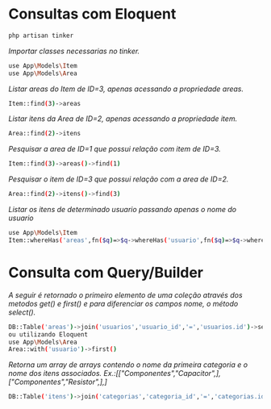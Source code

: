 # Consultas com Eloquent
```sh
php artisan tinker
```
_Importar classes necessarias no tinker._
```sh
use App\Models\Item
use App\Models\Area
```
_Listar areas do Item de ID=3, apenas acessando a propriedade areas._
```sh
Item::find(3)->areas
```
_Listar itens da Area de ID=2, apenas acessando a propriedade item._
```sh
Area::find(2)->itens
```
_Pesquisar a area de ID=1 que possui relação com item de ID=3._
```sh
Item::find(3)->areas()->find(1)
```
_Pesquisar o item de ID=3 que possui relação com a area de ID=2._
```sh
Area::find(2)->itens()->find(3)
```
_Listar os itens de determinado usuario passando apenas o nome do usuario_
```sh
use App\Models\Item
Item::whereHas('areas',fn($q)=>$q->whereHas('usuario',fn($q)=>$q->where('nome','Daniel Rojhn Milgarejo')))->get();
```
# Consulta com Query/Builder
_A seguir é retornado o primeiro elemento de uma coleção através dos metodos get() e first() e para diferenciar os campos nome, o método select()._
```sh
DB::Table('areas')->join('usuarios','usuario_id','=','usuarios.id')->select('*','usuarios.nome as nome','areas.nome as nome_area')->get()->first()
ou utilizando Eloquent
use App\Models\Area
Area::with('usuario')->first()
```
_Retorna um array de arrays contendo o nome da primeira categoria e o nome dos itens associados. Ex.:[["Componentes","Capacitor",],["Componentes","Resistor",],]_
```sh
DB::Table('itens')->join('categorias','categoria_id','=','categorias.id')->select('*','itens.nome as nome','categorias.nome as nome_categoria')->get()->map(fn($p)=>[$p->nome_categoria,$p->nome])
```
